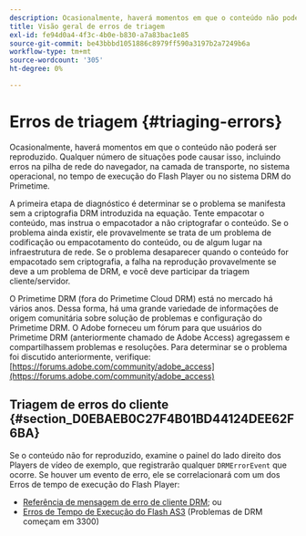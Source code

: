 ```yaml
---
description: Ocasionalmente, haverá momentos em que o conteúdo não poderá ser reproduzido. Qualquer número de situações pode causar isso, incluindo erros na pilha de rede do navegador, na camada de transporte, no sistema operacional, no tempo de execução do Flash Player ou no sistema DRM do Primetime.
title: Visão geral de erros de triagem
exl-id: fe94d0a4-4f3c-4b0e-b830-a7a83bac1e85
source-git-commit: be43bbbd1051886c8979ff590a3197b2a7249b6a
workflow-type: tm+mt
source-wordcount: '305'
ht-degree: 0%

---
```


# Erros de triagem {#triaging-errors}

Ocasionalmente, haverá momentos em que o conteúdo não poderá ser reproduzido. Qualquer número de situações pode causar isso, incluindo erros na pilha de rede do navegador, na camada de transporte, no sistema operacional, no tempo de execução do Flash Player ou no sistema DRM do Primetime.

A primeira etapa de diagnóstico é determinar se o problema se manifesta sem a criptografia DRM introduzida na equação. Tente empacotar o conteúdo, mas instrua o empacotador a não criptografar o conteúdo. Se o problema ainda existir, ele provavelmente se trata de um problema de codificação ou empacotamento do conteúdo, ou de algum lugar na infraestrutura de rede. Se o problema desaparecer quando o conteúdo for empacotado sem criptografia, a falha na reprodução provavelmente se deve a um problema de DRM, e você deve participar da triagem cliente/servidor.

O Primetime DRM (fora do Primetime Cloud DRM) está no mercado há vários anos. Dessa forma, há uma grande variedade de informações de origem comunitária sobre solução de problemas e configuração do Primetime DRM. O Adobe forneceu um fórum para que usuários do Primetime DRM (anteriormente chamado de Adobe Access) agregassem e compartilhassem problemas e resoluções. Para determinar se o problema foi discutido anteriormente, verifique: [https://forums.adobe.com/community/adobe_access](https://forums.adobe.com/community/adobe_access)

## Triagem de erros do cliente {#section_D0EBAEB0C27F4B01BD44124DEE62F6BA}

Se o conteúdo não for reproduzido, examine o painel do lado direito dos Players de vídeo de exemplo, que registrarão qualquer `DRMErrorEvent` que ocorre. Se houver um evento de erro, ele se correlacionará com um dos Erros de tempo de execução do Flash Player:

* [Referência de mensagem de erro de cliente DRM](https://help.adobe.com/en_US/primetime/drm/index.html#reference-DRM_Client_Error_Messages); ou
* [Erros de Tempo de Execução do Flash AS3](https://help.adobe.com/en_US/FlashPlatform/reference/actionscript/3/runtimeErrors.html) (Problemas de DRM começam em 3300)
